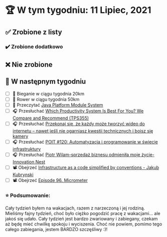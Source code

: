 # 🏆 W tym tygodniu: 11 Lipiec, 2021


## ✅ Zrobione z listy


### ✔️ Zrobione dodatkowo


## ❌ Nie zrobione


## 📝 W następnym tygodniu
- [ ] 🏃 Bieganie w ciągu tygodnia 20km
- [ ] 🚴 Rower w ciągu tygodnia 50km
- [ ] 📗 Przeczytać [Java Platform Module System](https://learning-notes.mistermicheels.com/java/java-platform-module-system) 
- [ ] 🎧 Przesłuchać [Which Productivity System Is Best For You? We Compare and Recommend (TPS355)](https://www.asianefficiency.com/podcasts/355-productivity-systems/)
- [ ] 🎧 Przesłuchać [Przekonaj się, że każdy może tworzyć wideo do internetu – nawet jeśli nie ogarniasz kwestii technicznych i boisz się kamery](https://malawielkafirma.pl/tworzenie-wideo-do-internetu/)
- [ ] 🎧 Przesłuchać [POIT #120: Automatyzacja i programowanie w świecie infrastruktury](https://porozmawiajmyoit.pl/poit-120-automatyzacja-i-programowanie-w-swiecie-infrastruktury/)
- [ ] 🎧 Przesłuchać [Piotr Wilam-sprzedaż biznesu odmieniła moje życie-Innovation Nest](https://zaprojektujswojezycie.pl/piotr-wilam-sprzedaz-biznesu-odmienila-moje-zycie-innovation-nest/)
- [ ] 📽️ Obejrzeć [Infrastructure as a code simplified by conventions - Jakub Kubrynski](https://youtu.be/g5NF3gj7fzs)
- [ ] 📽️ Obejrzeć [Episode 96. Micrometer](https://youtu.be/HGcChkJzdFs)

### ⭐ Podsumowanie:
Cały tydzień byłem na wakacjach, razem z narzeczoną i jej rodziną. Mieliśmy fajny tydzień, choć było ciężko pogodzić pracę z wakacjami... ale jakoś się udało. Cały tydzień jest bardzo zwariowany i zabiegany, czekam aż będę mieć chwilkę spokoju i wyciszenia. Choć nie powiem, pomimo tego całego zabiegania, jestem BARDZO szczęśliwy :)!
